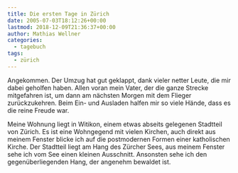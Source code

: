 ```yaml
---
title: Die ersten Tage in Zürich
date: 2005-07-03T18:12:26+00:00
lastmod: 2018-12-09T21:36:37+00:00
author: Mathias Wellner
categories:
  - tagebuch
tags:
  - zürich
---
```

Angekommen. Der Umzug hat gut geklappt, dank vieler netter Leute, die mir dabei geholfen haben. Allen voran mein Vater, der die ganze Strecke mitgefahren ist, um dann am nächsten Morgen mit dem Flieger zurückzukehren. Beim Ein- und Ausladen halfen mir so viele Hände, dass es die reine Freude war.
<!--more-->

Meine Wohnung liegt in Witikon, einem etwas abseits gelegenen Stadtteil von Zürich. Es ist eine Wohngegend mit vielen Kirchen, auch direkt aus meinem Fenster blicke ich auf die postmodernen Formen einer katholischen Kirche. Der Stadtteil liegt am Hang des Zürcher Sees, aus meinem Fenster sehe ich vom See einen kleinen Ausschnitt. Ansonsten sehe ich den gegenüberliegenden Hang, der angenehm bewaldet ist.